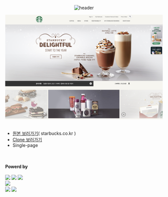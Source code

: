 <div align="center">
	
  ![header](https://capsule-render.vercel.app/api?type=waving&color=4078c0&height=180&section=header&text=starbucks.co.kr%20-%20Clone&fontSize=45&animation=fadeIn&fontAlignY=38&desc=FrontEnd16&descAlignY=55&descAlign=85)


  <img src="https://raw.githubusercontent.com/yonghun16/starbucks_clone/main/main_img.png" width=800px />
</div>

</br>

<ul>
	<li>
		<a href="https://www.starbucks.co.kr">원본 보러가기</a>( starbucks.co.kr )
	</li>
	<li>
		<a href="https://yonghun16.github.io/starbucks_clone/">Clone 보러가기</a>
	</li>
	<li>
		Single-page
	</li>
</ul>
</br>
<h4>Powerd by</h4>
<div>
	<!-- HTML --><a href="https://html.spec.whatwg.org/"><img src="https://img.shields.io/badge/HTML5-E34F26?style=flat&logo=HTML5&logoColor=white" /></a>
	<!-- CSS --><a href="https://www.w3.org/Style/CSS/"><img src="https://img.shields.io/badge/CSS3-1572B6?style=flat&logo=CSS3&logoColor=white" /></a>
	<!-- JavaScript --><a href="https://www.ecma-international.org/"><img src="https://img.shields.io/badge/JavaScript-F7DF1E?style=flat&logo=JavaScript&logoColor=white" /></a>
  <br>
	<!-- Github --><a href="https://github.com/"><img src="https://img.shields.io/badge/GitHub-181717?style=flat&logo=GitHub&logoColor=white" /></a>
 	<br>
	<!-- Novim --><a href="https://neovim.io/"><img src="https://img.shields.io/badge/Neovim-01B952?style=flat&logo=neovim&logoColor=white" /></a>
	<!-- VScode --><a href="https://code.visualstudio.com/"><img src="https://img.shields.io/badge/Visual%20Studio%20Code-007ACC?style=flat&logo=VisualStudioCode&logoColor=white" /></a>

</div>
